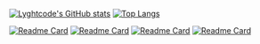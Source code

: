 [![Lyghtcode's GitHub stats](https://github-readme-stats.vercel.app/api?username=lyghtcode&show_icons=true&count_private=true&theme=aura)](https://github.com/anuraghazra/github-readme-stats)
[![Top Langs](https://github-readme-stats.vercel.app/api/top-langs/?username=lyghtcode)](https://github.com/anuraghazra/github-readme-stats)

[![Readme Card](https://github-readme-stats.vercel.app/api/pin/?username=lyghtcode&theme=aura&repo=zenster)](https://github.com/anuraghazra/github-readme-stats)
[![Readme Card](https://github-readme-stats.vercel.app/api/pin/?username=lyghtcode&theme=aura&repo=mir_trader)](https://github.com/anuraghazra/github-readme-stats)
[![Readme Card](https://github-readme-stats.vercel.app/api/pin/?username=lyghtcode&theme=aura&repo=matic-eth-xdai-smart-invoice)](https://github.com/anuraghazra/github-readme-stats)
[![Readme Card](https://github-readme-stats.vercel.app/api/pin/?username=lyghtcode&theme=aura&repo=eth-nft-minter)](https://github.com/anuraghazra/github-readme-stats)
